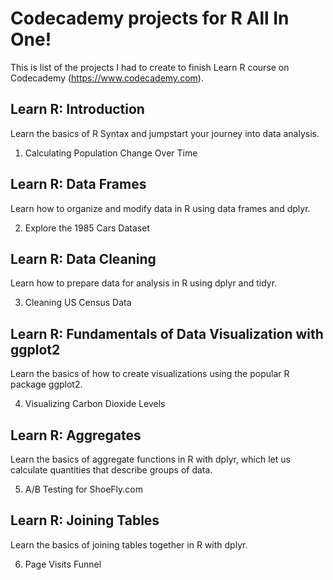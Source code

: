 # Codecademy projects for R All In One!

This is list of the projects I had to create to finish Learn R course on Codecademy (https://www.codecademy.com).

## Learn R: Introduction

Learn the basics of R Syntax and jumpstart your journey into data analysis.

1. Calculating Population Change Over Time

## Learn R: Data Frames

Learn how to organize and modify data in R using data frames and dplyr.

2. Explore the 1985 Cars Dataset

## Learn R: Data Cleaning

Learn how to prepare data for analysis in R using dplyr and tidyr.

3. Cleaning US Census Data

## Learn R: Fundamentals of Data Visualization with ggplot2

Learn the basics of how to create visualizations using the popular R package ggplot2.

4. Visualizing Carbon Dioxide Levels

## Learn R: Aggregates

Learn the basics of aggregate functions in R with dplyr, which let us calculate quantities that describe groups of data.

5. A/B Testing for ShoeFly.com

## Learn R: Joining Tables

Learn the basics of joining tables together in R with dplyr.

6. Page Visits Funnel
